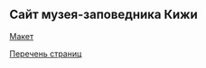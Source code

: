 <h2>Сайт музея-заповедника Кижи</h2>

<a href="https://aliszhuravl.github.io/kizhi_museum/web/index.html">Макет</a>

<a href="https://aliszhuravl.github.io/kizhi_museum/web/progress.html">Перечень страниц</a>
